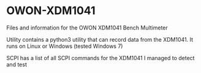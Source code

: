 # OWON-XDM1041
Files and information for the OWON XDM1041 Bench Multimeter 

Utility contains a python3 utility that can record data from the XDM1041. It runs on Linux or Windows (tested Windows 7)

SCPI has a list of all SCPI commands for the XDM1041 I managed to detect and test
